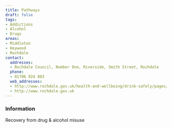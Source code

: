 ```yaml
---
title: Pathways
draft: false
tags:
- Addictions
- Alcohol
- Drugs
areas:
- Middleton
- Heywood
- Rochdale
contact:
  addresses:
  - Rochdale Council, Number One, Riverside, Smith Street, Rochdale
  phone:
  - 01706 924 883
  web_addresses:
  - http://www.rochdale.gov.uk/health-and-wellbeing/drink-safely/pages/default.aspx
  - http://www.rochdale.gov.uk
---
```


### Information
Recovery from drug & alcohol misuse

